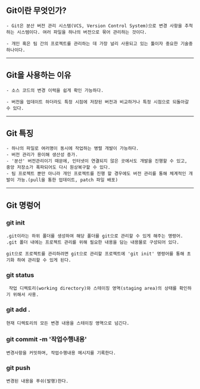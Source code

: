 ## Git이란 무엇인가?

```
- Git은 분산 버전 관리 시스템(VCS, Version Control System)으로 변경 사항을 추척하는 시스템이다. 여러 파일을 하나의 버전으로 묶어 관리하는 것이다.

- 개인 혹은 팀 간의 프로젝트를 관리하는 데 가장 널리 사용되고 있는 툴이자 중요한 기술중 하나이다.
```
---
## Git을 사용하는 이유
```
- 소스 코드의 변경 이력을 쉽게 확인 가능하다.

- 버전을 업데이트 하더라도 특정 시점에 저장된 버전과 비교하거나 특정 시점으로 되돌아갈 수 있다.
```
---
## Git 특징
```
- 하나의 파일로 여러명이 동시에 작업하는 병렬 개발이 가능하다.
- 버전 관리가 용이해 생산성 증가.
- '분산' 버전관리이기 때문에, 인터넷이 연결되지 않은 곳에서도 개발을 진행할 수 있고, 중앙 저장소가 폭파되어도 다시 원상복구할 수 있다.
- 팀 프로젝트 뿐만 아니라 개인 프로젝트를 진행 할 경우에도 버전 관리를 통해 체계적인 개발이 가능.(pull을 통한 업데이트, patch 파일 배포)
```
---

## Git 명렁어  
### git init
```
.git이라는 하위 폴더를 생성하여 해당 폴더를 git으로 관리할 수 있게 해주는 명령어.
.git 폴더 내에는 프로젝트 관리를 위해 필요한 내용을 담는 내용물로 구성되어 있다.
 
git으로 프로젝트를 관리하려면 git으로 관리할 프로젝트에 'git init' 명령어를 통해 초기화 하여 관리할 수 있게 된다.
```

### git status
```
 작업 디렉토리(working directory)와 스테이징 영역(staging area)의 상태를 확인하기 위해서 사용.
```

### git add .
```
현재 디렉토리의 모든 변경 내용을 스테이징 영역으로 넘긴다.

```

### git commit -m '작업수행내용'
```
변경사항을 커밋하며, 작업수행내용 메시지를 기록한다.

```

### git push 
```
변경된 내용을 푸쉬(발행)한다.

```